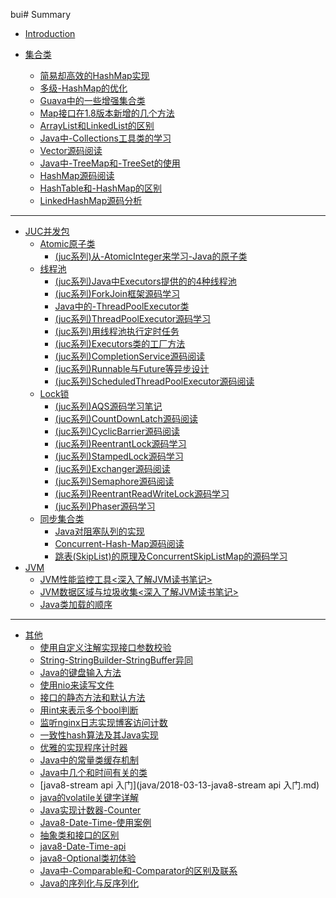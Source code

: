 bui# Summary


* [Introduction](README.md)

* [集合类]()
    - [简易却高效的HashMap实现](java/2019-08-12-简易却高效的HashMap实现.md)
    - [多级-HashMap的优化](java/2019-09-09-多级-HashMap的优化.md)
    - [Guava中的一些增强集合类](java/集合/2019-05-01-Guava中的一些增强集合类.md)
    - [Map接口在1.8版本新增的几个方法](java/集合/2019-05-13-Map接口在1.8版本新增的几个方法.md)
    - [ArrayList和LinkedList的区别](java/集合/2018-10-11-ArrayList和LinkedList的区别.md)
    - [Java中-Collections工具类的学习](java/集合/2019-05-01-Java中-Collections工具类的学习.md)
    - [Vector源码阅读](java/集合/2018-12-23-Vector源码阅读.md)
    - [Java中-TreeMap和-TreeSet的使用](java/集合/2019-05-25-Java中-TreeMap和-TreeSet的使用.md)
    - [HashMap源码阅读](java/集合/2018-10-16-HashMap源码阅读.md)
    - [HashTable和-HashMap的区别](java/集合/2018-11-03-HashTable和-HashMap的区别.md)
    - [LinkedHashMap源码分析](java/集合/2018-12-16-LinkedHashMap源码分析.md)
---
* [JUC并发包](JUC-README.md)
    * [Atomic原子类]()
        * <a href="java/juc/2019-04-23-(juc系列)从-AtomicInteger来学习-Java的原子类.md">(juc系列)从-AtomicInteger来学习-Java的原子类</a>
    * [线程池]()
        * <a href="java/juc/2019-03-07-(juc系列)Java中Executors提供的的4种线程池.md">(juc系列)Java中Executors提供的的4种线程池</a>
        * <a href="java/juc/2021-10-14-(juc系列)ForkJoin框架源码学习.md">(juc系列)ForkJoin框架源码学习</a>
        * <a href="java/juc/2019-05-05-(juc系列)Java中的-ThreadPoolExecutor类.md">Java中的-ThreadPoolExecutor类</a>
        * <a href="java/juc/2021-10-12-(juc系列)ThreadPoolExecutor源码学习.md">(juc系列)ThreadPoolExecutor源码学习</a>
        * <a href="java/juc/2019-03-29-(juc系列)用线程池执行定时任务.md">(juc系列)用线程池执行定时任务</a>
        * <a href="java/juc/2021-10-13-(juc系列)Executors类的工厂方法.md">(juc系列)Executors类的工厂方法</a>
        * <a href="java/juc/2021-10-18-(juc系列)CompletionService源码阅读.md">(juc系列)CompletionService源码阅读</a>
        * <a href="java/juc/2021-10-18-(juc系列)Runnable与Future等异步设计.md">(juc系列)Runnable与Future等异步设计</a>
        * <a href="java/juc/2021-10-18-(juc系列)ScheduledThreadPoolExecutor源码阅读.md">(juc系列)ScheduledThreadPoolExecutor源码阅读</a>
    * [Lock锁]()
        * <a href="java/juc/2021-09-28-(juc系列)AQS源码学习笔记.md">(juc系列)AQS源码学习笔记</a>
        * <a href="java/juc/2021-09-30-(juc系列)CountDownLatch源码阅读.md">(juc系列)CountDownLatch源码阅读</a>
        * <a href="java/juc/2021-09-30-(juc系列)CyclicBarrier源码阅读.md">(juc系列)CyclicBarrier源码阅读</a>
        * <a href="java/juc/2021-09-28-(juc系列)ReentrantLock源码学习.md">(juc系列)ReentrantLock源码学习</a>
        * <a href="java/juc/2021-10-06-(juc系列)StampedLock源码学习.md">(juc系列)StampedLock源码学习</a>
        * <a href="java/juc/2021-10-12-(juc系列)Exchanger源码阅读.md">(juc系列)Exchanger源码阅读</a>
        * <a href="java/juc/2021-09-30-(juc系列)Semaphore源码阅读.md">(juc系列)Semaphore源码阅读</a>
        * <a href="java/juc/2021-10-08-(juc系列)ReentrantReadWriteLock源码学习.md">(juc系列)ReentrantReadWriteLock源码学习</a>
        * <a href="java/juc/2021-10-09-(juc系列)Phaser源码学习.md">(juc系列)Phaser源码学习</a>
    * [同步集合类]()
        - [Java对阻塞队列的实现](java/集合/2019-04-27-Java对阻塞队列的实现.md)
        - [Concurrent-Hash-Map源码阅读](java/集合/2018-11-07-Concurrent-Hash-Map源码阅读.md)
        - <a href="java/集合/2019-05-19-跳表(SkipList)的原理及ConcurrentSkipListMap的源码学习.md">跳表(SkipList)的原理及ConcurrentSkipListMap的源码学习</a>
* [JVM]()
    - [JVM性能监控工具<深入了解JVM读书笔记>](java/JVM/2019-08-15-JVM性能监控工具<深入了解JVM读书笔记>.md)
    - [JVM数据区域与垃圾收集<深入了解JVM读书笔记>](java/JVM/2019-07-30-JVM数据区域与垃圾收集<深入了解JVM读书笔记>.md)
    - [Java类加载的顺序](java/2019-01-28-Java类加载的顺序.md)

---

* [其他]()
    - [使用自定义注解实现接口参数校验](java/2019-01-20-使用自定义注解实现接口参数校验.md)
    - [String-StringBuilder-StringBuffer异同](java/2018-09-09-String-StringBuilder-StringBuffer异同.md)
    - [Java的键盘输入方法](java/2018-11-11-Java的键盘输入方法.md)
    - [使用nio来读写文件](java/2019-04-28-使用nio来读写文件.md)
    - [接口的静态方法和默认方法](java/2018-03-10-java8-接口的静态方法和默认方法.md)
    - [用int来表示多个bool判断](java/2019-05-11-用int来表示多个bool判断.md)
    - [监听nginx日志实现博客访问计数](java/2019-05-10-监听nginx日志实现博客访问计数.md)
    - [一致性hash算法及其Java实现](java/2019-05-19-一致性hash算法及其Java实现.md)
    - [优雅的实现程序计时器](java/2019-04-28-优雅的实现程序计时器.md)
    - [Java中的常量类缓存机制](java/2019-05-12-Java中的常量类缓存机制.md)
    - [Java中几个和时间有关的类](java/2019-07-21-Java中几个和时间有关的类.md)
    - [java8-stream api 入门](java/2018-03-13-java8-stream api 入门.md)
    - [java的volatile关键字详解](java/2018-11-19-java的volatile关键字详解.md)
    - [Java实现计数器-Counter](java/2019-04-22-Java实现计数器-Counter.md)
    - [Java8-Date-Time-使用案例](java/2018-11-28-Java8-Date-Time-使用案例.md)
    - [抽象类和接口的区别](java/2018-11-18-抽象类和接口的区别.md)
    - [java8-Date-Time-api](java/2018-03-31-java8-Date-Time-api.md)
    - [java8-Optional类初体验](java/2018-03-11-java8-Optional类初体验.md)
    - [Java中-Comparable和-Comparator的区别及联系](java/集合/2019-05-02-Java中-Comparable和-Comparator的区别及联系.md)
    - [Java的序列化与反序列化](java/2019-01-29-Java的序列化与反序列化.md)
